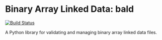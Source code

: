 # Binary Array Linked Data: bald
[![Build Status](https://api.travis-ci.org/repositories/binary-array-ld/bald.svg?branch=master)](http://travis-ci.org/binary-array-ld/bald/branches)

A Python library for validating and managing binary array linked data files.

